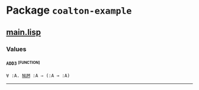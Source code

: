 # Package `coalton-example`<a name="coalton-example-package"></a>

## [main.lisp](https://github.com/eliaslfox/coalton-example/tree/main/src/main.lisp) <a name="coalton-example-main-lisp-file"></a>

### Values

#### <code>ADD3</code> <sup><sub>[FUNCTION]</sub></sup><a name="add3-value"></a>
<code>&forall; :A. <a href="#num-class">NUM</a> :A &rArr; (:A &rarr; :A)</code>

***

